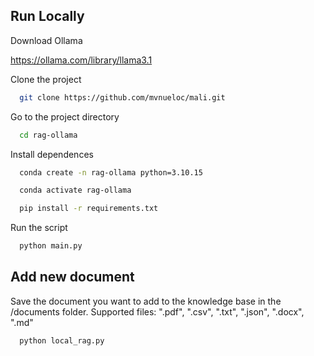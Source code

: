 ## Run Locally

Download Ollama

https://ollama.com/library/llama3.1

Clone the project

```bash
  git clone https://github.com/mvnueloc/mali.git
```

Go to the project directory

```bash
  cd rag-ollama
```

Install dependences

```bash
  conda create -n rag-ollama python=3.10.15
```


```bash
  conda activate rag-ollama
```


```bash
  pip install -r requirements.txt
```


Run the script

```bash
  python main.py
```

## Add new document

Save the document you want to add to the knowledge base in the /documents folder. 
Supported files: ".pdf", ".csv", ".txt", ".json", ".docx", ".md"


```bash
  python local_rag.py
```



